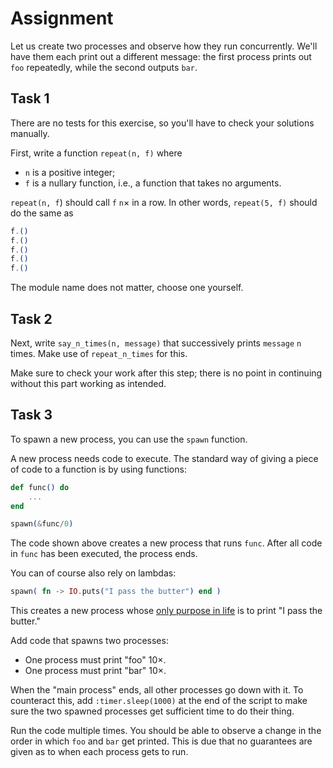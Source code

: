 # Assignment

Let us create two processes and observe how they run concurrently.
We'll have them each print out a different message: the first
process prints out `foo` repeatedly, while the second outputs `bar`.

## Task 1

There are no tests for this exercise, so you'll have to check
your solutions manually.

First, write a function `repeat(n, f)` where

* `n` is a positive integer;
* `f` is a nullary function, i.e., a function that takes no arguments.

`repeat(n, f`) should call `f` `n`&times; in a row. In other words, `repeat(5, f)` should
do the same as

```elixir
f.()
f.()
f.()
f.()
f.()
```

The module name does not matter, choose one yourself.

## Task 2

Next, write `say_n_times(n, message)` that successively prints `message` `n` times.
Make use of `repeat_n_times` for this.

Make sure to check your work after this step; there is no point in continuing
without this part working as intended.

## Task 3

To spawn a new process, you can use the `spawn` function.

A new process needs code to execute. The standard way of giving
a piece of code to a function is by using functions:

```elixir
def func() do
    ...
end

spawn(&func/0)
```

The code shown above creates a new process that runs `func`.
After all code in `func` has been executed, the process ends.

You can of course also rely on lambdas:

```elixir
spawn( fn -> IO.puts("I pass the butter") end )
```

This creates a new process whose [only purpose in life](https://youtu.be/X7HmltUWXgs?t=53) is to print "I pass the butter."

Add code that spawns two processes:

* One process must print "foo" 10&times;.
* One process must print "bar" 10&times;.

When the "main process" ends, all other processes go down with it. To counteract this,
add `:timer.sleep(1000)` at the end of the script to make sure the two spawned processes get sufficient time
to do their thing.

Run the code multiple times. You should be able to observe a change in the order in which `foo` and `bar` get printed.
This is due that no guarantees are given as to when each process gets to run.
